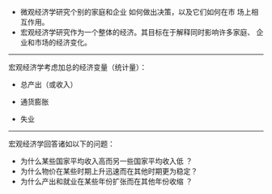 - 微观经济学研究个别的家庭和企业 如何做出决策，以及它们如何在市 场上相互作用。
- 宏观经济学研究作为一个整体的经济。其目标在于解释同时影响许多家庭、 企业和市场的经济变化。

---

宏观经济学考虑加总的经济变量（统计量）：

- 总产出（或收入）

- 通货膨胀
- 失业

---

宏观经济学回答诸如以下的问题：

- 为什么某些国家平均收入高而另一些国家平均收入低 ？
- 为什么物价在某些时期上升迅速而在其他时期更为稳定？
- 为什么产出和就业在某些年份扩张而在其他年份收缩 ？